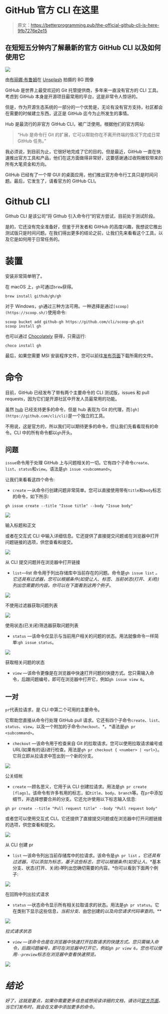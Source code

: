 # GitHub 官方 CLI 在这里

> 原文：<https://betterprogramming.pub/the-official-github-cli-is-here-9fb7276e2e15>

## 在短短五分钟内了解最新的官方 GitHub CLI 以及如何使用它

![](img/4c0f577105ed5919a1c9efbed182ea46.png)

由[布丽娜·布鲁姆](https://unsplash.com/@brina_blum?utm_source=unsplash&utm_medium=referral&utm_content=creditCopyText)在 [Unsplash](https://unsplash.com/s/photos/github?utm_source=unsplash&utm_medium=referral&utm_content=creditCopyText) 拍摄的 BG 图像

GitHub 是世界上最受欢迎的 Git 托管提供商，多年来一直没有官方的 CLI 工具。考虑到 GitHub 本身是开源项目最常用的平台，这是非常令人惊讶的。

但是，作为开源生态系统的一部分的一个优势是，无论有没有官方支持，社区都会在需要的时候建立东西，这正是 GitHub 迄今为止所发生的事情。

Hub 是最流行的非官方 GitHub CLI，被广泛使用。根据他们的官方网站:

> “Hub 是命令行 Git 的扩展，它可以帮助你在不离开终端的情况下完成日常 GitHub 任务。”

我必须说，到目前为止，它很好地完成了它的目的。但是最近，GitHub 一直在快速推出官方工具和产品，他们在这方面做得非常好，这要感谢通过收购微软带来的所有大笔资金和方向。

GitHub 已经有了一个带 GUI 的桌面应用，他们推出官方命令行工具只是时间问题。最后，它发生了，请看官方的 GitHub CLI。

# Github CLI

Github CLI 是该公司“将 Github 引入命令行”的官方尝试，目前处于测试阶段。

是的，它还没有完全准备好，但鉴于开发者和 GitHub 的高度兴趣，我想说它推出测试版只是时间问题。在我们得出更多的结论之前，让我们先来看看这个工具，以及它是如何用于日常任务的。

# 装置

安装非常简单明了。

在 macOS 上，`gh`可通过`brew`获得。

```
brew install github/gh/gh
```

对于 Windows，`gh`通过三种方法可用。一种选择是通过`[scoop](https://scoop.sh/)`使用命令:

```
scoop bucket add github-gh https://github.com/cli/scoop-gh.git
scoop install gh
```

也可以通过 [Chocolately](https://chocolatey.org/) 获得，只需运行:

```
choco install gh
```

最后，如果您需要 MSI 安装程序文件，您可以前往[发布页面](https://github.com/cli/cli/releases/tag/v0.5.7)下载所需的文件。

# 命令

目前，GitHub 已经发布了带有两个主要命令的 CLI 测试版，issues 和 pull requests，因为它们是开源社区中开发人员最常用的功能。

虽然 [hub](https://hub.github.com/) 已经支持更多的命令，但是 hub 表现为 Git 的代理，而`[gh](https://github.com/cli/cli)`是一个独立的工具。

不用说，这是官方的，所以我们可以期待更多的命令，但让我们先看看现有的命令。CLI 中的所有命令都以`gh`开头。

## 问题

`issue`命令用于处理 GitHub 上与问题相关的一切。它有四个子命令`create`、`list`、`status`和`view`。语法是`gh issue <subcommand>`。

让我们来看看这四个命令:

*   `create` —从命令行创建问题非常简单。您可以直接使用带有`title`和`body`标志的命令，如下所示:

```
gh issue create --title "Issue title" --body "Issue body"
```

![](img/5a70a91e8774dd7e6a7b8e15533d3d58.png)

输入标题和正文

或者在交互式 CLI 中输入详细信息。它还提供了直接提交问题或在浏览器中打开问题链接的选项，供您查看和提交。

![](img/34557ecdede093f3980559458811f9e7.png)

从 CLI 提交问题并在浏览器中打开链接

*   `list`—list 命令用于列出存储库中当前存在的问题。命令是`gh issue list` *。*它还具有过滤器，您可以根据条件(如*受让人*、*标签*、*当前状态(打开、关闭))列出您需要的内容。你可以在下面看到这两个例子。*

![](img/97799d094ca018a27856420eafcf46b7.png)

不使用过滤器获取问题列表

![](img/ea24b5c213fb0819883a41c6cd8ea820.png)

使用状态(已关闭)筛选器获取问题列表

*   `status` —该命令仅显示与当前用户相关的问题的状态。用法就像命令一样简单:`gh issue status`。

![](img/85fe942ff3eb0ed04d3ae52c0380bd73.png)

获取相关问题的状态

*   `view` —该命令更像是在浏览器中快速打开问题的快捷方式。您只需输入命令，后跟问题编号，即可在浏览器中打开它，例如`gh issue view 6`。

## 一对

`pr`代表拉请求，是 CLI 中第二个可用的主要命令。

它帮助您直接从命令行处理 GitHub pull 请求。它还有四个子命令`create`、`list`、`status`、`view`，以及一个附加的子命令`checkout`、*。*语法是`gh pr <subcommand>`。

*   `checkout` —该命令用于检查来自 Git 的拉取请求。您可以使用拉取请求编号或 URL(如果有的话)进行检查。用法是`gh pr checkout { <number> | <url>}`。它将立即从拉请求中签出到一个新的分支。

![](img/58ddb22b7506787b3c4fe87321cf97ec.png)

公关结帐

*   `create` —顾名思义，它用于从 CLI 创建拉请求。用法是`gh pr create [flags]`。该命令有许多有用的标志，如`title`、`body`、`branch`等。在`pr`中添加细节，并选择想要合并的分支。它还允许使用以下标志输入信息:

```
gh pr create --title "Pull request title" --body "Pull request body" 
```

或者您可以使用交互式 CLI。它还提供了直接提交问题或在浏览器中打开问题链接的选项，供您查看和提交。

![](img/4569366afa45a55e96c5ae8af75e4c60.png)

从 CLI 创建 pr

*   `list` —该命令列出当前存储库中的拉请求。该命令是`gh pr list` *。*它还具有过滤器，可以添加为标志，基于这些标志，您可以根据条件(如*受让人*、*基本分支、状态(打开、关闭)*等*列出您确切需要的内容。*你可以看到下面两个例子:

![](img/2d61317c643fe97f330d08fd3a31ddef.png)

在回购中列出拉式请求

*   `status` —状态命令显示所有相关拉取请求的状态。用法是`gh pr status`。它在类别下显示这些信息，*当前分支*、由您创建的*以及向您请求代码审查的*。**

*![](img/bab1ba053d5247a3bf4d5acd66ae57c5.png)*

*拉式请求状态*

*   *`view` —该命令也是在浏览器中快速打开拉取请求的快捷方式。您只需输入命令，后跟问题编号，即可在浏览器中打开它，例如`gh pr view 6`。您也可以使用`--preview`标志在浏览器中查看快速预览。*

*![](img/38a2ccc7e6f2889e896ca59a71420e64.png)*

# *结论*

*好了，这就是要点，如果你需要更多信息或想阅读详细的文档，请访问[官方页面](https://cli.github.com/)。当它们发布时，我会在文章中添加更多的命令。*